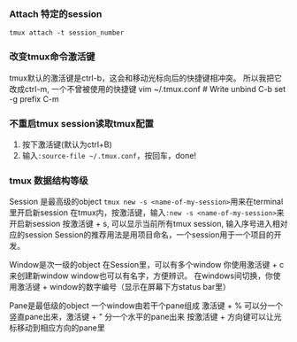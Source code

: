 ### Attach 特定的session
    tmux attach -t session_number


### 改变tmux命令激活键
tmux默认的激活键是ctrl-b，这会和移动光标向后的快捷键相冲突。
所以我把它改成ctrl-m, 一个不曾被使用的快捷键
    vim ~/.tmux.conf
    # Write
    unbind C-b
    set -g prefix C-m


### 不重启tmux session读取tmux配置
1. 按下激活键(默认为ctrl+B)
2. 输入`:source-file ~/.tmux.conf`，按回车，done!


### tmux 数据结构等级
Session 是最高级的object
`tmux new -s <name-of-my-session>`用来在terminal里开启新session
在tmux内，按激活键，输入`:new -s <name-of-my-session>`来开启新session
按激活键 + s, 可以显示当前所有tmux session, 输入序号进入相对应的session
Session的推荐用法是用项目命名，一个session用于一个项目的开发。

Window是次一级的object
在Session里，可以有多个window
你使用激活键 + c 来创建新window
window也可以有名字，方便辨识。
在windows间切换，你使用激活键 + window的数字编号（显示在屏幕下方status bar里）

Pane是最低级的object
一个window由若干个pane组成
激活键 + % 可以分一个竖直pane出来，激活键 + " 分一个水平的pane出来
按激活键 + 方向键可以让光标移动到相应方向的pane里
